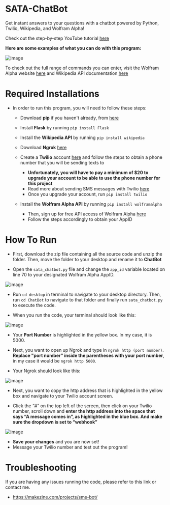 # SATA-ChatBot
Get instant answers to your questions with a chatbot powered by Python, Twilio, Wikipedia, and Wolfram Alpha!

Check out the step-by-step YouTube tutorial [here](https://www.youtube.com/watch?v=hgEiYBjft8A) 

**Here are some examples of what you can do with this program:**

![image](https://user-images.githubusercontent.com/43652410/96490211-84b18280-120e-11eb-9331-90d1917b1f32.png)

To check out the full range of commands you can enter, visit the Wolfram Alpha website [here](https://www.wolframalpha.com/) and Wikipedia API documentation [here](https://wikipedia.readthedocs.io/en/latest/code.html#api)

# Required Installations

- In order to run this program, you will need to follow these steps:

    - Download **pip** if you haven't already, from [here](https://pip.pypa.io/en/stable/installing/)
    - Install **Flask** by running `pip install Flask`
    - Install the **Wikipedia API** by running `pip install wikipedia`
    - Download **Ngrok** [here](https://ngrok.com/)
    - Create a **Twilio** account [here](https://www.twilio.com/try-twilio) and follow the steps to obtain a phone number that you will be sending texts to
        - **Unfortunately, you will have to pay a minimum of $20 to upgrade your account to be able to use the phone number for this project**
        - Read more about sending SMS messages with Twilio [here](https://www.twilio.com/docs/sms/quickstart/python)
        - Once you upgrade your account, run `pip install twilio`
    - Install the **Wolfram Alpha API** by running `pip install wolframalpha`
    
        - Then, sign up for free API access of Wolfram Alpha [here](https://products.wolframalpha.com/api/)
        - Follow the steps accordingly to obtain your AppID
    
# How To Run

   - First, download the zip file containing all the source code and unzip the folder. Then, move the folder to your desktop and rename it to **ChatBot**
   
   - Open the `sata_chatbot.py` file and change the `app_id` variable located on line 70 to your designated Wolfram Alpha AppID.
   
![image](https://user-images.githubusercontent.com/43652410/96471993-f3d2ab00-11fd-11eb-8f5c-2cb4bdfcdbf3.png)
   
   - Run `cd desktop` in terminal to navigate to your desktop directory. Then, run `cd ChatBot` to navigate to that folder and finally run `sata_chatbot.py` to execute the code.
   
   - When you run the code, your terminal should look like this:
   
   ![image](https://user-images.githubusercontent.com/43652410/96471648-8e7eba00-11fd-11eb-9354-438390e63b05.png)
   
   - Your **Port Number** is highlighted in the yellow box. In my case, it is 5000.
   
   - Next, you want to open up Ngrok and type in `ngrok http (port number)`. **Replace "port number" inside the parentheses with your port number**, in my case it would be `ngrok http 5000`. 
   
   - Your Ngrok should look like this: 
   
   ![image](https://user-images.githubusercontent.com/43652410/96400827-cb1bc880-119f-11eb-8de4-2270c92b17ae.png)
   
   - Next, you want to copy the http address that is highlighted in the yellow box and navigate to your Twilio account screen. 
   
   - Click the “#” on the top left of the screen, then click on your Twilio number, scroll down and **enter the http address into the space that says “A message comes in”, as highlighted in the blue box. And make sure the dropdown is set to “webhook”** 
   
   
   ![image](https://user-images.githubusercontent.com/43652410/96400932-146c1800-11a0-11eb-97ee-5f6d23959d9e.png)
            

   - **Save your changes** and you are now set!
   - Message your Twilio number and test out the program!


# Troubleshooting

If you are having any issues running the code, please refer to this link or contact me. 
    
   - https://makezine.com/projects/sms-bot/
